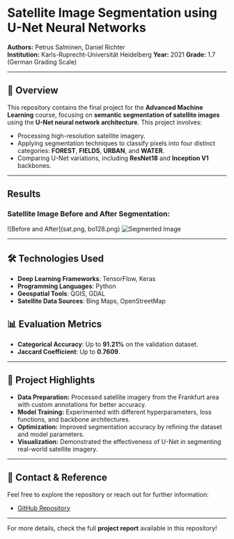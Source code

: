 # **Satellite Image Segmentation using U-Net Neural Networks**


**Authors:** Petrus Salminen, Daniel Richter  
**Institution:** Karls-Ruprecht-Universität Heidelberg
**Year:** 2021 
**Grade:** 1.7 (German Grading Scale)  

---

## 📖 **Overview**
This repository contains the final project for the **Advanced Machine Learning** course, focusing on **semantic segmentation of satellite images** using the **U-Net neural network architecture**. This project involves:
- Processing high-resolution satellite imagery.
- Applying segmentation techniques to classify pixels into four distinct categories: **FOREST**, **FIELDS**, **URBAN**, and **WATER**.
- Comparing U-Net variations, including **ResNet18** and **Inception V1** backbones.

---

## **Results**

### **Satellite Image Before and After Segmentation:**
![Before and After](sat.png, bo128.png)
![Segmented Image](bo128.png)


---

## 🛠 **Technologies Used**
- **Deep Learning Frameworks**: TensorFlow, Keras
- **Programming Languages**: Python
- **Geospatial Tools**: QGIS, GDAL
- **Satellite Data Sources**: Bing Maps, OpenStreetMap

## 📊 **Evaluation Metrics**
- **Categorical Accuracy**: Up to **91.21%** on the validation dataset.
- **Jaccard Coefficient**: Up to **0.7609**.

---

## 📄 **Project Highlights**
- **Data Preparation:** Processed satellite imagery from the Frankfurt area with custom annotations for better accuracy.
- **Model Training:** Experimented with different hyperparameters, loss functions, and backbone architectures.
- **Optimization:** Improved segmentation accuracy by refining the dataset and model parameters.
- **Visualization:** Demonstrated the effectiveness of U-Net in segmenting real-world satellite imagery.

---

## 📩 **Contact & Reference**
Feel free to explore the repository or reach out for further information:
- [GitHub Repository]([[https://github.com/petsal96/aml-fp-repo](https://github.com/drichter-official/AdvancedMachineLearning-Final-Project)](https://github.com/drichter-official/AdvancedMachineLearning-Final-Project))
---

For more details, check the full **project report** available in this repository!

